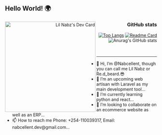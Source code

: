 ## Hello World! 🌍

<div align="right">
	<a href="https://app.daily.dev/lil_nabz"><img align="left" src="https://github.com/Nabcellent/Nabcellent/blob/main/devcard.svg" width="300" alt="Lil Nabz's Dev Card"/></a>

### GitHub stats
[![Top Langs](https://github-readme-stats.vercel.app/api/top-langs/?username=nabcellent&langs_count=5&layout=compact&theme=shades-of-purple)](https://github.com/anuraghazra/github-readme-stats)
[![Readme Card](https://github-readme-stats.vercel.app/api/pin/?username=nabcellent&repo=codeigniter4-eloquent&theme=radical)](https://github.com/anuraghazra/github-readme-stats)
![Anurag's GitHub stats](https://github-readme-stats.vercel.app/api?username=nabcellent&show_icons=true&theme=radical) 
	
</div>

<br/>
<hr>

<ul>
	<li>   👋 Hi, I’m @Nabcellent, though you can call me Lil Nabz or Re.d_beard.😎</li>
	<li>    👀 I’m an upcoming web artisan with Laravel as my main development tool...</li>
	<li>    🌱 I’m currently learning python and react...</li>
	<li>    💞️ I’m looking to collaborate on an ecommerce website as well as an ERP...</li>
	<li>   📫 How to reach me Phone: +254-110039317, Email: nabcellent.dev@gmail.com...</li>
<ul/>




<!---
Nabcellent/Nabcellent is a ✨ special ✨ repository because its `README.md` (this file) appears on your GitHub profile.
You can click the Preview link to take a look at your changes.
--->
